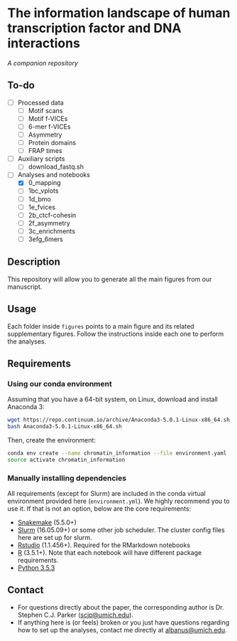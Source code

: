 # The information landscape of human transcription factor and DNA interactions
_A companion repository_

## To-do
- [ ] Processed data
    - [ ] Motif scans
    - [ ] Motif f-VICEs
    - [ ] 6-mer f-VICEs
    - [ ] Asymmetry
    - [ ] Protein domains
    - [ ] FRAP times
- [ ] Auxiliary scripts
    - [ ] download_fastq.sh
- [ ] Analyses and notebooks
    - [x] 0_mapping
    - [ ] 1bc_vplots
    - [ ] 1d_bmo
    - [ ] 1e_fvices
    - [ ] 2b_ctcf-cohesin
    - [ ] 2f_asymmetry
    - [ ] 3c_enrichments
    - [ ] 3efg_6mers

## Description
This repository will allow you to generate all the main figures from our manuscript.

## Usage
Each folder inside `figures` points to a main figure and its related supplementary figures. Follow the instructions inside each one to perform the analyses.

## Requirements
### Using our conda environment
Assuming that you have a 64-bit system, on Linux, download and install Anaconda 3:
```sh
wget https://repo.continuum.io/archive/Anaconda3-5.0.1-Linux-x86_64.sh
bash Anaconda3-5.0.1-Linux-x86_64.sh
```
Then, create the environment:
```sh
conda env create --name chromatin_information --file environment.yaml
source activate chromatin_information
```

### Manually installing dependencies
All requirements (except for Slurm) are included in the conda virtual environment provided here (`environment.yml`). We highly recommend you to use it. If that is not an option, below are the core requirements:
* [Snakemake](https://snakemake.readthedocs.io/en/stable/) (5.5.0+)
* [Slurm](https://slurm.schedmd.com) (16.05.09+) or some other job scheduler. The cluster config files here are set up for slurm.
* [Rstudio](https://www.rstudio.com) (1.1.456+). Required for the RMarkdown notebooks
* [R](https://www.r-project.org) (3.5.1+). Note that each notebook will have different package requirements.
* [Python 3.5.3](https://www.python.org)

## Contact
* For questions directly about the paper, the corresponding author is Dr. Stephen C.J. Parker (scjp@umich.edu).
* If anything here is (or feels) broken or you just have questions regarding how to set up the analyses, contact me directly at albanus@umich.edu.
